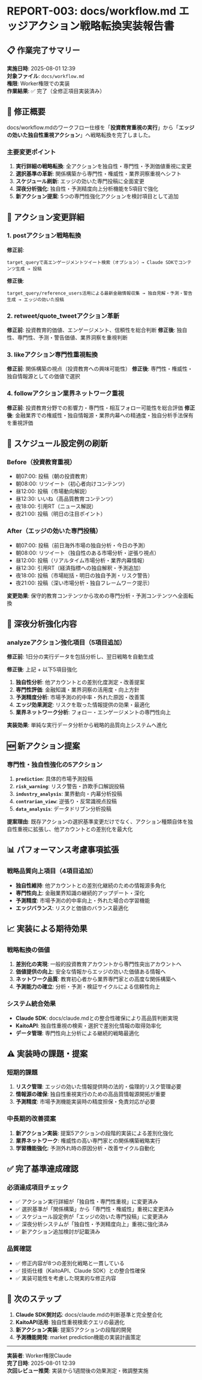 # REPORT-003: docs/workflow.md エッジアクション戦略転換実装報告書

## 📋 作業完了サマリー

**実施日時**: 2025-08-01 12:39  
**対象ファイル**: `docs/workflow.md`  
**権限**: Worker権限での実装  
**作業結果**: ✅ 完了（全修正項目実装済み）

## 🎯 修正概要

docs/workflow.mdのワークフロー仕様を「**投資教育重視の実行**」から「**エッジの効いた独自性重視アクション**」へ戦略転換を完了しました。

### 主要変更ポイント
1. **実行詳細の戦略転換**: 全アクションを独自性・専門性・予測価値重視に変更
2. **選択基準の革新**: 関係構築から専門性・権威性・業界洞察重視へシフト
3. **スケジュール刷新**: エッジの効いた専門投稿に全面変更
4. **深夜分析強化**: 独自性・予測精度向上分析機能を5項目で強化
5. **新アクション提案**: 5つの専門性強化アクションを検討項目として追加

## 🚀 アクション変更詳細

### 1. postアクション戦略転換
**修正前**: 
```
target_queryで高エンゲージメントツイート検索（オプション）→ Claude SDKでコンテンツ生成 → 投稿
```
**修正後**: 
```
target_query/reference_users活用による最新金融情報収集 → 独自見解・予測・警告生成 → エッジの効いた投稿
```

### 2. retweet/quote_tweetアクション革新
**修正前**: 投資教育的価値、エンゲージメント、信頪性を総合判断
**修正後**: 独自性、専門性、予测・警告価値、業界洞察を重視判断

### 3. likeアクション専門性重視転換
**修正前**: 関係構築の視点（投資教育への興味可能性）
**修正後**: 専門性・権威性・独自情報源としての価値で選択

### 4. followアクション業界ネットワーク重視
**修正前**: 投資教育分野での影響力・専門性・相互フォロー可能性を総合評価
**修正後**: 金融業界での権威性・独自情報源・業界内幕への精通度・独自分析手法保有を重視評価

## 📅 スケジュール設定例の刷新

### Before（投資教育重視）
- 朝07:00: 投稿（朝の投資教育）
- 朝08:00: リツイート（初心者向けコンテンツ）
- 昼12:00: 投稿（市場動向解説）
- 昼12:30: いいね（高品質教育コンテンツ）
- 夜18:00: 引用RT（ニュース解説）
- 夜21:00: 投稿（明日の注目ポイント）

### After（エッジの効いた専門投稿）
- 朝07:00: 投稿（前日海外市場の独自分析・今日の予測）
- 朝08:00: リツイート（独自性のある市場分析・逆張り視点）
- 昼12:00: 投稿（リアルタイム市場分析・業界内幕情報）
- 昼12:30: 引用RT（経済指標への独自解釈・予測追加）
- 夜18:00: 投稿（市場総括・明日の独自予測・リスク警告）
- 夜21:00: 投稿（深い市場分析・独自フレームワーク提示）

**変更効果**: 保守的教育コンテンツから攻めの専門分析・予測コンテンツへ全面転換

## 🌙 深夜分析強化内容

### analyzeアクション強化項目（5項目追加）

**修正前**: 1日分の実行データを包括分析し、翌日戦略を自動生成

**修正後**: 上記 + 以下5項目強化
1. **独自性分析**: 他アカウントとの差別化度測定・改善提案
2. **専門性評価**: 金融知識・業界洞察の活用度・向上方針  
3. **予測精度分析**: 市場予測の的中率・外れた原因・改善策
4. **エッジ効果測定**: リスクを取った情報提供の効果・最適化
5. **業界ネットワーク分析**: フォロー・エンゲージメントの専門性向上

**実装効果**: 単純な実行データ分析から戦略的品質向上システムへ進化

## 🆕 新アクション提案

### 専門性・独自性強化の5アクション
1. **`prediction`**: 具体的市場予測投稿
2. **`risk_warning`**: リスク警告・詐欺手口解説投稿  
3. **`industry_analysis`**: 業界動向・内幕分析投稿
4. **`contrarian_view`**: 逆張り・反常識視点投稿
5. **`data_analysis`**: データドリブン分析投稿

**提案理由**: 既存アクションの選択基準変更だけでなく、アクション種類自体を独自性重視に拡張し、他アカウントとの差別化を最大化

## 📊 パフォーマンス考慮事項拡張

### 戦略品質向上項目（4項目追加）
- **独自性維持**: 他アカウントとの差別化継続のための情報源多角化
- **専門性向上**: 金融業界知識の継続的アップデート・深化
- **予測精度**: 市場予測の的中率向上・外れた場合の学習機能
- **エッジバランス**: リスクと価値のバランス最適化

## 📈 実装による期待効果

### 戦略転換の価値
1. **差別化の実現**: 一般的投資教育アカウントから専門性突出アカウントへ
2. **価値提供の向上**: 安全な情報からエッジの効いた価値ある情報へ
3. **ネットワーク品質**: 教育初心者から業界専門家との高度な関係構築へ
4. **予測能力の確立**: 分析・予測・検証サイクルによる信頼性向上

### システム統合効果
- **Claude SDK**: docs/claude.mdとの整合性確保により高品質判断実現
- **KaitoAPI**: 独自性重視の検索・選択で差別化情報の取得効率化
- **データ管理**: 専門性向上分析による継続的戦略最適化

## ⚠️ 実装時の課題・提案

### 短期的課題
1. **リスク管理**: エッジの効いた情報提供時の法的・倫理的リスク管理必要
2. **情報源の確保**: 独自性重視実行のための高品質情報源開拓が重要
3. **予測精度**: 市場予測機能実装時の精度担保・免責対応が必要

### 中長期的改善提案
1. **新アクション実装**: 提案5アクションの段階的実装による差別化強化
2. **業界ネットワーク**: 権威性の高い専門家との関係構築戦略実行
3. **学習機能強化**: 予测外れ時の原因分析・改善サイクル自動化

## ✅ 完了基準達成確認

### 必須達成項目チェック
- ✅ アクション実行詳細が「独自性・専門性重視」に変更済み
- ✅ 選択基準が「関係構築」から「専門性・権威性」重視に変更済み  
- ✅ スケジュール設定例が「エッジの効いた専門投稿」に変更済み
- ✅ 深夜分析システムが「独自性・予測精度向上」重視に強化済み
- ✅ 新アクション追加検討が記載済み

### 品質確認
- ✅ 修正内容が8つの差別化戦略と一貫している
- ✅ 技術仕様（KaitoAPI、Claude SDK）との整合性確保
- ✅ 実装可能性を考慮した現実的な修正内容

## 🎯 次のステップ

1. **Claude SDK側対応**: docs/claude.mdの判断基準と完全整合化
2. **KaitoAPI活用**: 独自性重視検索クエリの最適化  
3. **新アクション実装**: 提案5アクションの段階的開発
4. **予測機能開発**: market prediction機能の実装計画策定

---

**実装者**: Worker権限Claude  
**完了日時**: 2025-08-01 12:39  
**次回レビュー推奨**: 実装から1週間後の効果測定・微調整実施